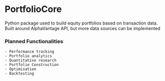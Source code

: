 # PortfolioCore

Python package used to build equity portfolios based on transaction data. 
Built around AlphaVantage API, but more data sources can be implemented

###  Planned Functionalities
    - Performance tracking
    - Portfolio analytics
    - Quantitative research
    - Portfolio Construction
    - Optimisation
    - Backtesting
    

